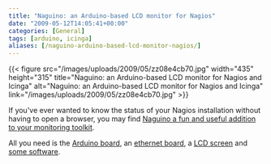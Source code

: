```yaml
---
title: "Naguino: an Arduino-based LCD monitor for Nagios"
date: "2009-05-12T14:05:41+00:00"
categories: [General]
tags: [arduino, icinga]
aliases: [/naguino-arduino-based-lcd-monitor-nagios/]
---
```


{{< figure src="/images/uploads/2009/05/zz08e4cb70.jpg" width="435" height="315" title="Naguino: an Arduino-based LCD monitor for Nagios and Icinga" alt="Naguino: an Arduino-based LCD monitor for Nagios and Icinga" link="/images/uploads/2009/05/zz08e4cb70.jpg" >}}

If you've ever wanted to know the status of your Nagios installation without having to open a browser, you may find [Naguino a fun and useful addition to your monitoring toolkit](http://blog.fupps.com/2009/05/11/naguino-an-arduino-based-lcd-monitor-for-nagios-and-icinga/).

All you need is the [Arduino board](http://arduino.cc/), an [ethernet board](http://arduino.cc/en/Main/ArduinoEthernetShield), a [LCD screen](http://www.watterott.net/projects/arduino-s65) and [some software](http://fupps.com/code/arduino/naguino/naguino.pde).
